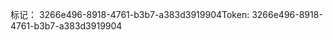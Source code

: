 <span data-ttu-id="531ff-101">标记： 3266e496-8918-4761-b3b7-a383d3919904</span><span class="sxs-lookup"><span data-stu-id="531ff-101">Token: 3266e496-8918-4761-b3b7-a383d3919904</span></span>